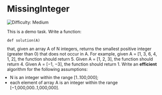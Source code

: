 
# MissingInteger

![Difficulty: Medium](https://img.shields.io/badge/Difficulty-Medium-yellow)

This is a demo task.
Write a function:
<p style="font-family: monospace; font-size: 9pt; display: block; white-space: pre-wrap"><tt>def solution(A)</tt></p>
that, given an array A of N integers, returns the smallest positive integer (greater than 0) that does not occur in A.
For example, given A = [1, 3, 6, 4, 1, 2], the function should return 5.
Given A = [1, 2, 3], the function should return 4.
Given A = [−1, −3], the function should return 1.
Write an <b><b>efficient</b></b> algorithm for the following assumptions:
<ul style="margin: 10px;padding: 0px;"><li>N is an integer within the range [<span class="number">1</span>..<span class="number">100,000</span>];</li>
<li>each element of array A is an integer within the range [<span class="number">−1,000,000</span>..<span class="number">1,000,000</span>].</li>
</ul>


